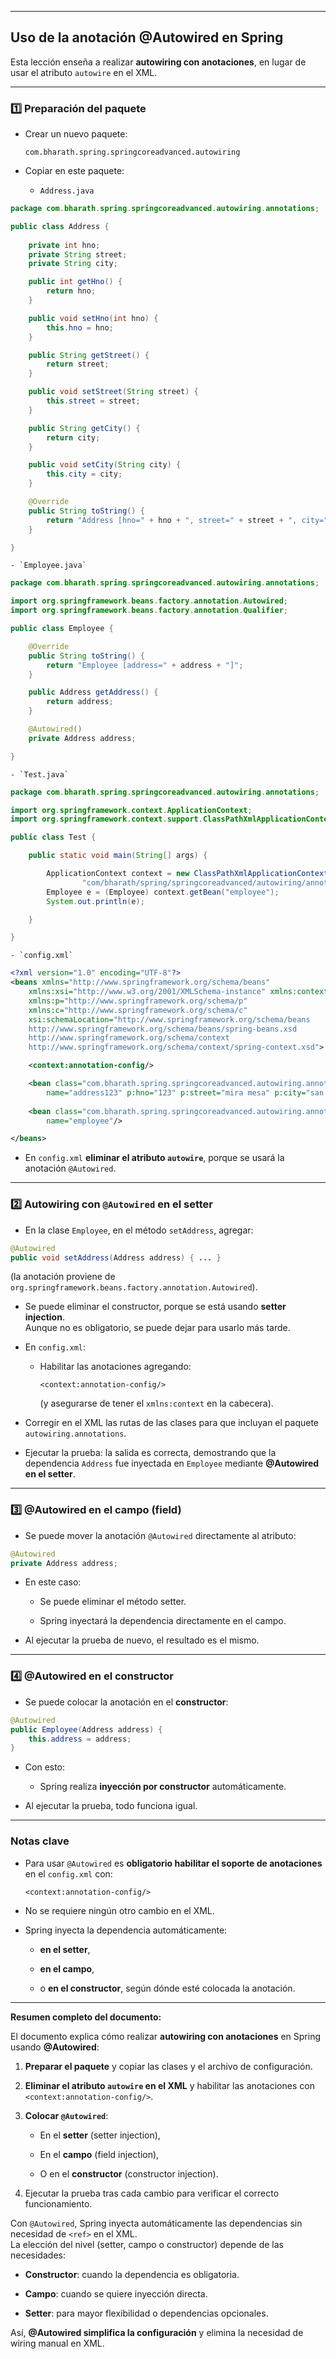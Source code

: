 
---

## Uso de la anotación **@Autowired** en Spring

Esta lección enseña a realizar **autowiring con anotaciones**, en lugar de usar el atributo `autowire` en el XML.

---

### 1️⃣ Preparación del paquete

- Crear un nuevo paquete:
    
    `com.bharath.spring.springcoreadvanced.autowiring`
    
- Copiar en este paquete:
    
    - `Address.java`
```java
package com.bharath.spring.springcoreadvanced.autowiring.annotations;

public class Address {
	
	private int hno;
	private String street;
	private String city;	

	public int getHno() {
		return hno;
	}

	public void setHno(int hno) {
		this.hno = hno;
	}

	public String getStreet() {
		return street;
	}

	public void setStreet(String street) {
		this.street = street;
	}

	public String getCity() {
		return city;
	}

	public void setCity(String city) {
		this.city = city;
	}

	@Override
	public String toString() {
		return "Address [hno=" + hno + ", street=" + street + ", city=" + city + "]";
	}	

}

```
    - `Employee.java`

```java
package com.bharath.spring.springcoreadvanced.autowiring.annotations;

import org.springframework.beans.factory.annotation.Autowired;
import org.springframework.beans.factory.annotation.Qualifier;

public class Employee {

	@Override
	public String toString() {
		return "Employee [address=" + address + "]";
	}

	public Address getAddress() {
		return address;
	}

	@Autowired()
	private Address address;

}

```

    - `Test.java`

```java
package com.bharath.spring.springcoreadvanced.autowiring.annotations;

import org.springframework.context.ApplicationContext;
import org.springframework.context.support.ClassPathXmlApplicationContext;

public class Test {

	public static void main(String[] args) {

		ApplicationContext context = new ClassPathXmlApplicationContext(
				"com/bharath/spring/springcoreadvanced/autowiring/annotations/config.xml");
		Employee e = (Employee) context.getBean("employee");
		System.out.println(e);

	}

}

```

    - `config.xml`

```xml
<?xml version="1.0" encoding="UTF-8"?>
<beans xmlns="http://www.springframework.org/schema/beans"
	xmlns:xsi="http://www.w3.org/2001/XMLSchema-instance" xmlns:context="http://www.springframework.org/schema/context"
	xmlns:p="http://www.springframework.org/schema/p"
	xmlns:c="http://www.springframework.org/schema/c"
	xsi:schemaLocation="http://www.springframework.org/schema/beans
    http://www.springframework.org/schema/beans/spring-beans.xsd
    http://www.springframework.org/schema/context
    http://www.springframework.org/schema/context/spring-context.xsd">

	<context:annotation-config/>

	<bean class="com.bharath.spring.springcoreadvanced.autowiring.annotations.Address"
		name="address123" p:hno="123" p:street="mira mesa" p:city="san diego" />
			
	<bean class="com.bharath.spring.springcoreadvanced.autowiring.annotations.Employee"
		name="employee"/>

</beans>
```

- En `config.xml` **eliminar el atributo `autowire`**, porque se usará la anotación `@Autowired`.
    

---

### 2️⃣ Autowiring con `@Autowired` en el **setter**

- En la clase `Employee`, en el método `setAddress`, agregar:
    
```java
@Autowired 
public void setAddress(Address address) { ... }
```
    
(la anotación proviene de `org.springframework.beans.factory.annotation.Autowired`).
    
- Se puede eliminar el constructor, porque se está usando **setter injection**.  
    Aunque no es obligatorio, se puede dejar para usarlo más tarde.
    
        
- En `config.xml`:
    
    - Habilitar las anotaciones agregando:
        
        `<context:annotation-config/>`
        
        (y asegurarse de tener el `xmlns:context` en la cabecera).
        
- Corregir en el XML las rutas de las clases para que incluyan el paquete `autowiring.annotations`.
    
- Ejecutar la prueba: la salida es correcta, demostrando que la dependencia `Address` fue inyectada en `Employee` mediante **@Autowired en el setter**.
    

---

### 3️⃣ @Autowired en el **campo (field)**

- Se puede mover la anotación `@Autowired` directamente al atributo:
    
```java
@Autowired 
private Address address;
```
    
- En este caso:
    
    - Se puede eliminar el método setter.
        
    - Spring inyectará la dependencia directamente en el campo.
        
- Al ejecutar la prueba de nuevo, el resultado es el mismo.
    

---

### 4️⃣ @Autowired en el **constructor**

- Se puede colocar la anotación en el **constructor**:
    
```java
@Autowired 
public Employee(Address address) {     
	this.address = address; 
}
```
    
- Con esto:
    
    - Spring realiza **inyección por constructor** automáticamente.
        
- Al ejecutar la prueba, todo funciona igual.
    

---

### Notas clave

- Para usar `@Autowired` es **obligatorio habilitar el soporte de anotaciones** en el `config.xml` con:
    
    `<context:annotation-config/>`
    
- No se requiere ningún otro cambio en el XML.
    
- Spring inyecta la dependencia automáticamente:
    
    - **en el setter**,
        
    - **en el campo**,
        
    - o **en el constructor**, según dónde esté colocada la anotación.
        

---

**Resumen completo del documento:**

El documento explica cómo realizar **autowiring con anotaciones** en Spring usando **@Autowired**:

1. **Preparar el paquete** y copiar las clases y el archivo de configuración.
    
2. **Eliminar el atributo `autowire` en el XML** y habilitar las anotaciones con `<context:annotation-config/>`.
    
3. **Colocar `@Autowired`**:
    
    - En el **setter** (setter injection),
        
    - En el **campo** (field injection),
        
    - O en el **constructor** (constructor injection).
        
4. Ejecutar la prueba tras cada cambio para verificar el correcto funcionamiento.
    

Con `@Autowired`, Spring inyecta automáticamente las dependencias sin necesidad de `<ref>` en el XML.  
La elección del nivel (setter, campo o constructor) depende de las necesidades:

- **Constructor**: cuando la dependencia es obligatoria.
    
- **Campo**: cuando se quiere inyección directa.
    
- **Setter**: para mayor flexibilidad o dependencias opcionales.
    

Así, **@Autowired simplifica la configuración** y elimina la necesidad de wiring manual en XML.